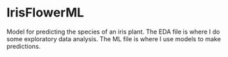 # IrisFlowerML
Model for predicting the species of an iris plant. The EDA file is where I do some exploratory data analysis. The ML file is where I use models to make predictions.
